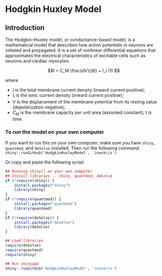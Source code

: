 Hodgkin Huxley Model
===============

## Introduction



The Hodgkin–Huxley model, or conductance-based model, is a mathematical model that describes how action potentials in neurons are initiated and propagated. It is a set of nonlinear differential equations that approximates the electrical characteristics of excitable cells such as neurons and cardiac myocytes.

$$I  = C_M \frac{dV}{dt} + I_i  (1) $$ 

where
- I is the total membrane current density (inward current positive);
- $I_i$ is the ionic current density (inward current positive);
- V is the displacement of the membrane potential from its resting value (depolarization negative);
- $C_M$ is the membrane capacity per unit area (assumed constant);
t is time.


### To run the model on your own computer

If you want to run this on your own computer, make sure you have `shiny`, `quantmod`, and `deSolve` installed. Then run the following command: `shiny::runGitHub('HodgkinHuxleyModel', 'ineskris')`

Or copy and paste the following script.

```r
## Running shiny() on your own computer
## Install libraries -- shiny, quantmod, deSolve
if (!require(shiny)) {
    install.packages("shiny")
    library(shiny)
}
if (!require(quantmod)) {
    install.packages("quantmod")
    library(quantmod)
} 
if (!require(deSolve)) {
    install.packages("deSolve")
    library(deSolve)
} 

## Load libraries
require(deSolve)
require(quantmod)
require(shiny)

## Run shinyapp
shiny::runGitHub('HodgkinHuxleyModel', 'ineskris')
```
